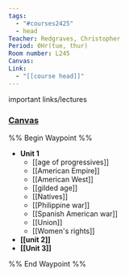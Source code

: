 ```yaml
---
tags:
  - "#courses2425"
  - head
Teacher: Redgraves, Christopher
Period: 0Hr(tue, thur)
Room number: L245
Canvas: 
Link:
  - "[[course head]]"
---
```

important links/lectures
### [Canvas](https://collin.instructure.com/courses/934124)

%% Begin Waypoint %%
- **Unit 1**
	- [[age of progressives]]
	- [[American Empire]]
	- [[American West]]
	- [[gilded age]]
	- [[Natives]]
	- [[Philippine war]]
	- [[Spanish American war]]
	- [[Union]]
	- [[Women's rights]]
- **[[unit 2]]**
- **[[Unit 3]]**

%% End Waypoint %%



 
 
 